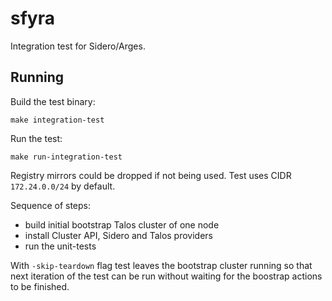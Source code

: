 # sfyra

Integration test for Sidero/Arges.

## Running

Build the test binary:

    make integration-test

Run the test:

    make run-integration-test

Registry mirrors could be dropped if not being used.
Test uses CIDR `172.24.0.0/24` by default.

Sequence of steps:

* build initial bootstrap Talos cluster of one node
* install Cluster API, Sidero and Talos providers
* run the unit-tests

With `-skip-teardown` flag test leaves the bootstrap cluster running so that next iteration of the test
can be run without waiting for the boostrap actions to be finished.

